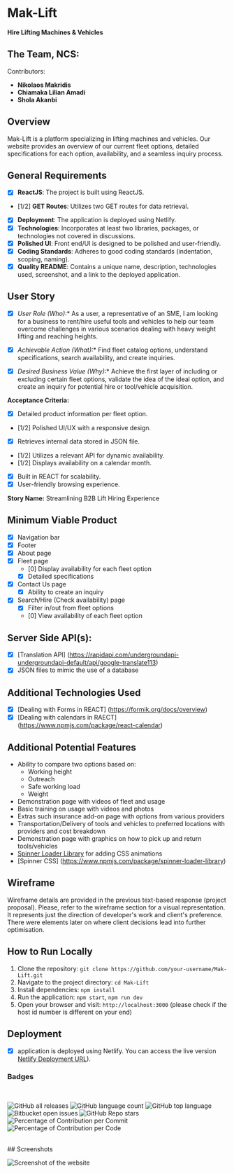 # Mak-Lift

**Hire Lifting Machines & Vehicles**

## The Team, NCS:

Contributors:
- **Nikolaos Makridis**
- **Chiamaka Lilian Amadi**
- **Shola Akanbi**

## Overview

Mak-Lift is a platform specializing in lifting machines and vehicles. Our website provides an overview of our current fleet options, detailed specifications for each option, availability, and a seamless inquiry process.

## General Requirements

- [x] **ReactJS**: The project is built using ReactJS.
- [1/2] **GET Routes**: Utilizes two GET routes for data retrieval.
- [x] **Deployment**: The application is deployed using Netlify.
- [x] **Technologies**: Incorporates at least two libraries, packages, or technologies not covered in discussions.
- [x] **Polished UI**: Front end/UI is designed to be polished and user-friendly.
- [x] **Coding Standards**: Adheres to good coding standards (indentation, scoping, naming).
- [x] **Quality README**: Contains a unique name, description, technologies used, screenshot, and a link to the deployed application.

## User Story

- [x] *User Role (Who):** As a user, a representative of an SME, I am looking for a business to rent/hire useful tools and vehicles to help our team overcome challenges in various scenarios dealing with heavy weight lifting and reaching heights.

- [x] *Achievable Action (What):** Find fleet catalog options, understand specifications, search availability, and create inquiries.

- [x] *Desired Business Value (Why):** Achieve the first layer of including or excluding certain fleet options, validate the idea of the ideal option, and create an inquiry for potential hire or tool/vehicle acquisition.

**Acceptance Criteria:**
- [x] Detailed product information per fleet option.
- [1/2] Polished UI/UX with a responsive design.
- [x] Retrieves internal data stored in JSON file.
- [1/2] Utilizes a relevant API for dynamic availability.
- [1/2] Displays availability on a calendar month.
- [x] Built in REACT for scalability.
- [x] User-friendly browsing experience.

**Story Name:** 
Streamlining B2B Lift Hiring Experience

## Minimum Viable Product

- [x] Navigation bar
- [x] Footer
- [x] About page
- [x] Fleet page
  - [0] Display availability for each fleet option
  - [x] Detailed specifications
- [x] Contact Us page
  - [x] Ability to create an inquiry
- [x] Search/Hire (Check availability) page
  - [x] Filter in/out from fleet options
  - [0] View availability of each fleet option
  

## Server Side API(s):

- [x] [Translation  API] (https://rapidapi.com/undergroundapi-undergroundapi-default/api/google-translate113)
- [x] JSON files to mimic the use of a database

## Additional Technologies Used

- [x] [Dealing with Forms in REACT] (https://formik.org/docs/overview)
- [X] [Dealing with calendars in RAECT] (https://www.npmjs.com/package/react-calendar)

## Additional Potential Features

- Ability to compare two options based on:
  - Working height
  - Outreach
  - Safe working load
  - Weight
- Demonstration page with videos of fleet and usage
- Basic training on usage with videos and photos
- Extras such insurance add-on page with options from various providers
- Transportation/Delivery of tools and vehicles to preferred locations with providers and cost breakdown
- Demonstration page with graphics on how to pick up and return tools/vehicles
- [Spinner Loader Library](https://www.npmjs.com/package/spinner-loader-library) for adding CSS animations
- [Spinner CSS] (https://www.npmjs.com/package/spinner-loader-library)

## Wireframe

Wireframe details are provided in the previous text-based response (project proposal). Please, refer to the wireframe section for a visual representation. It represents just the direction of developer's work and client's preference. There were elements later on where client decisions lead into further optimisation.

## How to Run Locally

1. Clone the repository: `git clone https://github.com/your-username/Mak-Lift.git`
2. Navigate to the project directory: `cd Mak-Lift`
3. Install dependencies: `npm install`
4. Run the application: `npm start`, `npm run dev`
5. Open your browser and visit: `http://localhost:3000` (please check if the host id number is different on your end)

## Deployment

- [x]  application is deployed using Netlify. You can access the live version [Netlify Deployment URL](https://mak-lift.netlify.app/)).

### Badges

<br>

![GitHub all releases](https://img.shields.io/github/downloads/nikomakr/mak-lift/total)
![GitHub language count](https://img.shields.io/github/languages/count/nikomakr/mak-lift)
![GitHub top language](https://img.shields.io/github/languages/top/nikomakr/mak-lift?color=yellow)
![Bitbucket open issues](https://img.shields.io/bitbucket/issues/nikomakr/mak-lift)
![GitHub Repo stars](https://img.shields.io/github/stars/nikomakr/mak-lift?style=social)
![Percentage of Contribution per Commit](https://img.shields.io/github/commit-activity/m/nikomakr/mak-lift)
![Percentage of Contribution per Code](https://img.shields.io/github/contributors-anon/nikomakr/mak-lift)

<br>
## Screenshots

![Screenshot of the website](path/to/screenshot.png)
